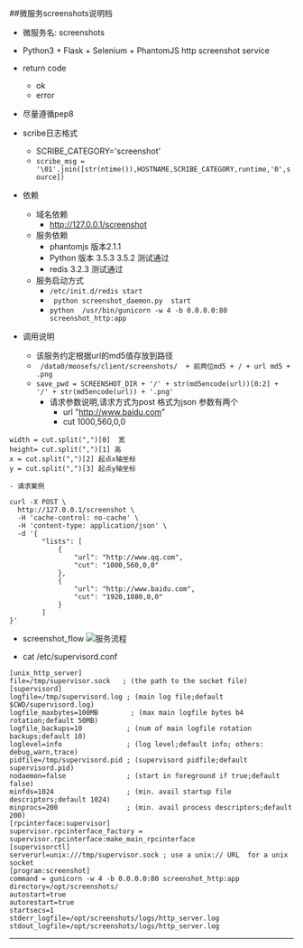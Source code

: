 ##微服务screenshots说明档

- 微服务名:  screenshots
- Python3 + Flask + Selenium + PhantomJS http screenshot service
- return code
    - ok
    - error
- 尽量遵循pep8
- scribe日志格式
    - SCRIBE_CATEGORY='screenshot'
    - ``` scribe_msg = '\01'.join([str(ntime()),HOSTNAME,SCRIBE_CATEGORY,runtime,'0',source]) ```
-  依赖
    - 域名依赖
        - http://127.0.0.1/screenshot
    - 服务依赖
        - phantomjs 版本2.1.1
        - Python 版本 3.5.3  3.5.2 测试通过
        - redis 3.2.3  测试通过
    - 服务启动方式
        - ```/etc/init.d/redis start```
        - ``` python screenshot_daemon.py  start```
        - ``` python  /usr/bin/gunicorn -w 4 -b 0.0.0.0:80 screenshot_http:app ```
        



- 调用说明
    - 该服务约定根据url的md5值存放到路径
    -  ``` /data0/moosefs/client/screenshots/  + 前两位md5 + / + url md5 + .png```
    - ```save_pwd = SCREENSHOT_DIR + '/' + str(md5encode(url))[0:2] + '/' + str(md5encode(url)) + '.png'```
        - 请求参数说明,请求方式为post 格式为json 参数有两个
            - url "http://www.baidu.com"
            - cut  1000,560,0,0


 ``` 
width = cut.split(",")[0]  宽
height= cut.split(",")[1] 高
x = cut.split(",")[2] 起点x轴坐标
y = cut.split(",")[3] 起点y轴坐标
 ```


    - 请求案例


```
curl -X POST \
  http://127.0.0.1/screenshot \
  -H 'cache-control: no-cache' \
  -H 'content-type: application/json' \
  -d '{
        "lists": [
            {
                "url": "http://www.qq.com",
                "cut": "1000,560,0,0"
            },
            {
                "url": "http://www.baidu.com",
                "cut": "1920,1080,0,0"
            }         
        ]
}'
```


-  screenshot_flow  ![服务流程](http://7xnw62.com1.z0.glb.clouddn.com/screenshot_flow.png)


- cat /etc/supervisord.conf


```
[unix_http_server]
file=/tmp/supervisor.sock   ; (the path to the socket file)
[supervisord]
logfile=/tmp/supervisord.log ; (main log file;default $CWD/supervisord.log)
logfile_maxbytes=100MB        ; (max main logfile bytes b4 rotation;default 50MB)
logfile_backups=10           ; (num of main logfile rotation backups;default 10)
loglevel=info                ; (log level;default info; others: debug,warn,trace)
pidfile=/tmp/supervisord.pid ; (supervisord pidfile;default supervisord.pid)
nodaemon=false               ; (start in foreground if true;default false)
minfds=1024                  ; (min. avail startup file descriptors;default 1024)
minprocs=200                 ; (min. avail process descriptors;default 200)
[rpcinterface:supervisor]
supervisor.rpcinterface_factory = supervisor.rpcinterface:make_main_rpcinterface
[supervisorctl]
serverurl=unix:///tmp/supervisor.sock ; use a unix:// URL  for a unix socket
[program:screenshot]
command = gunicorn -w 4 -b 0.0.0.0:80 screenshot_http:app
directory=/opt/screenshots/
autostart=true
autorestart=true
startsecs=1
stderr_logfile=/opt/screenshots/logs/http_server.log
stdout_logfile=/opt/screenshots/logs/http_server.log
```

-------

